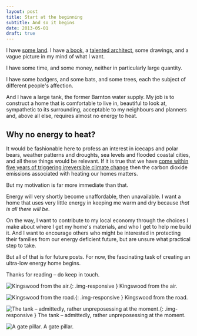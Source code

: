 ```yaml
---
layout: post
title: Start at the beginning
subtitle: And so it begins
date: 2013-05-01
draft: true
---
```


I have [some land][1]. I have [a book][2], a [talented architect][3], some drawings, and a vague picture in my mind of what I want.

I have some time, and some money, neither in particularly large quantity.

I have some badgers, and some bats, and some trees, each the subject of different people's affection.

And I have a large tank, the former Barnton water supply. My job is to construct a home that is comfortable to live in, beautiful to look at, sympathetic to its surrounding, acceptable to my neighbours and planners and, above all else, requires almost no energy to heat.

## Why no energy to heat?

It would be fashionable here to profess an interest in icecaps and polar bears, weather patterns and droughts, sea levels and flooded coastal cities, and all these things would be relevant. If it is true that we have [come within five years of triggering irreversible climate change][4] then the carbon dioxide emissions associated with heating our homes matters.

But my motivation is far more immediate than that.

Energy will very shortly become unaffordable, then unavailable. I want a home that uses very little energy in keeping me warm and dry because *that is all there will be*.

On the way, I want to contribute to my local economy through the choices I make about where I get my home's materials, and who I get to help me build it. And I want to encourage others who might be interested in protecting their families from our energy deficient future, but are unsure what practical step to take.

But all of that is for future posts. For now, the fascinating task of creating an ultra-low energy home begins.

Thanks for reading – do keep in touch.

![Kingswood from the air.](/assets/aerial.png){: .img-responsive }
<span class="caption">Kingswood from the air.</span>

![Kingswood from the road.](/assets/front.jpeg){: .img-responsive }
<span class="caption">Kingswood from the road.</span>

![The tank  –  admittedly, rather unpreposessing at the moment.](/assets/tank.jpg){: .img-responsive }
<span class="caption">The tank  –  admittedly, rather unpreposessing at the moment.</span>

![A gate pillar.](/assets/pillar.jpg)
<span class="caption">A gate pillar.</span>



[1]: https://www.google.co.uk/maps/@55.9610153,-3.2808314,18z
[2]: http://www.amazon.co.uk/The-Passivhaus-Handbook-constructing-retrofitting/dp/0857840193/ref=sr_1_1?ie=UTF8&qid=1367395350&sr=8-1&keywords=passivhaus+handbook
[3]: http://www.futurekomfort.com/about-us-steff-bell.php
[4]: http://www.guardian.co.uk/environment/2011/nov/09/fossil-fuel-infrastructure-climate-change
